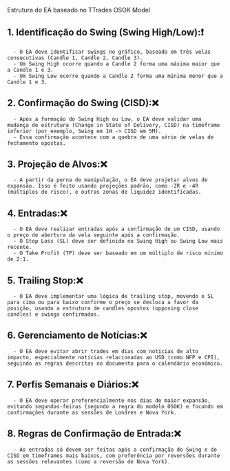 Estrutura do EA baseado no TTrades OSOK Model

## 1. Identificação do Swing (Swing High/Low):❗️
      - O EA deve identificar swings no gráfico, baseado em três velas consecutivas (Candle 1, Candle 2, Candle 3).
      - Um Swing High ocorre quando a Candle 2 forma uma máxima maior que a Candle 1 e 3.
      - Um Swing Low ocorre quando a Candle 2 forma uma mínima menor que a Candle 1 e 3.
   
## 2. **Confirmação do Swing (CISD)**:❌
      - Após a formação do Swing High ou Low, o EA deve validar uma mudança de estrutura (Change in State of Delivery, CISD) na timeframe inferior (por exemplo, Swing em 1H -> CISD em 5M).
      - Essa confirmação acontece com a quebra de uma série de velas de fechamento opostas.
   
## 3. **Projeção de Alvos**:❌
      - A partir da perna de manipulação, o EA deve projetar alvos de expansão. Isso é feito usando projeções padrão, como -2R e -4R (múltiplos de risco), e outras zonas de liquidez identificadas.
   
## 4. **Entradas**:❌
      - O EA deve realizar entradas após a confirmação de um CISD, usando o preço de abertura da vela seguinte após a confirmação.
      - O Stop Loss (SL) deve ser definido no Swing High ou Swing Low mais recente.
      - O Take Profit (TP) deve ser baseado em um múltiplo de risco mínimo de 2:1.
   
## 5. **Trailing Stop**:❌
      - O EA deve implementar uma lógica de trailing stop, movendo o SL para cima ou para baixo conforme o preço se desloca a favor da posição, usando a estrutura de candles opostos (opposing close candles) e swings confirmados.
   
## 6. **Gerenciamento de Notícias**:❌
      - O EA deve evitar abrir trades em dias com notícias de alto impacto, especialmente notícias relacionadas ao USD (como NFP e CPI), seguindo as regras descritas no documento para o calendário econômico.
   
## 7. **Perfis Semanais e Diários**:❌
      - O EA deve operar preferencialmente nos dias de maior expansão, evitando segundas-feiras (segundo a regra do modelo OSOK) e focando em confirmações durante as sessões de Londres e Nova York.
   
## 8. **Regras de Confirmação de Entrada**:❌
      - As entradas só devem ser feitas após a confirmação do Swing e do CISD em timeframes mais baixos, com preferência por reversões durante as sessões relevantes (como a reversão de Nova York).
   
